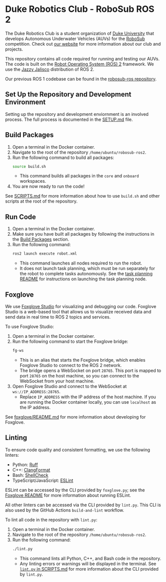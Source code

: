 # Duke Robotics Club - RoboSub ROS 2

The Duke Robotics Club is a student organization of [Duke University](https://duke.edu) that develops Autonomous Underwater Vehicles (AUVs) for the [RoboSub](https://robosub.org) competition. Check out [our website](https://duke-robotics.com) for more information about our club and projects.

This repository contains all code required for running and testing our AUVs. The code is built on the [Robot Operating System (ROS) 2](https://github.com/ros2) framework. We use the [Jazzy Jalisco](https://docs.ros.org/en/jazzy) distribution of ROS 2.

Our previous ROS 1 codebase can be found in the [robosub-ros repository](https://github.com/DukeRobotics/robosub-ros).

## Set Up the Repository and Development Environment
Setting up the repository and development enviornment is an involved process. The full process is documented in the [SETUP.md](SETUP.md) file.

## Build Packages
1. Open a terminal in the Docker container.
2. Navigate to the root of the repository `/home/ubuntu/robosub-ros2`.
3. Run the following command to build all packages:
    ```bash
    source build.sh
    ```
    - This command builds all packages in the `core` and `onboard` workspaces.
4. You are now ready to run the code!

See [SCRIPTS.md](SCRIPTS.md) for more information about how to use `build.sh` and other scripts at the root of the repository.

## Run Code
1. Open a terminal in the Docker container.
2. Make sure you have built all packages by following the instructions in the [Build Packages](#build-packages) section.
2. Run the following command:
    ```bash
    ros2 launch execute robot.xml
    ```
    - This command launches all nodes required to run the robot.
    - It does not launch task planning, which must be run separately for the robot to complete tasks autonomously. See the [task planning README](onboard/src/task_planning/README.md) for instructions on launching the task planning node.

## Foxglove
We use [Foxglove Studio](https://foxglove.dev) for visualizing and debugging our code. Foxglove Studio is a web-based tool that allows us to visualize received data and send data in real time to ROS 2 topics and services.

To use Foxglove Studio:
1. Open a terminal in the Docker container.
2. Run the following command to start the Foxglove bridge:
    ```bash
    fg-ws
    ```
    - This is an alias that starts the Foxglove bridge, which enables Foxglove Studio to connect to the ROS 2 network.
    - The bridge opens a WebSocket on port `28765`. This port is mapped to port `28765` on the host machine, so you can connect to the WebSocket from your host machine.
3. Open Foxglove Studio and connect to the WebSocket at `ws://IP_ADDRESS:28765`.
    - Replace `IP_ADDRESS` with the IP address of the host machine. If you are running the Docker container locally, you can use `localhost` as the IP address.

See [foxglove/README.md](foxglove/README.md) for more information about developing for Foxglove.

## Linting
To ensure code quality and consistent formatting, we use the following linters:
- Python: [Ruff](https://docs.astral.sh/ruff)
- C++: [ClangFormat](https://clang.llvm.org/docs/ClangFormat.html)
- Bash: [ShellCheck](https://www.shellcheck.net)
- TypeScript/JavaScript: [ESLint](https://eslint.org)

ESLint can be accessed by the CLI provided by `foxglove.py`; see the [Foxglove README](foxglove/README.md) for more information about running ESLint.

All other linters can be accessed via the CLI provided by `lint.py`. This CLI is also used by the GitHub Actions `build-and-lint` workflow.

To lint all code in the repository with `lint.py`:
1. Open a terminal in the Docker container.
2. Navigate to the root of the repository `/home/ubuntu/robosub-ros2`.
3. Run the following command:
    ```bash
    ./lint.py
    ```
    - This command lints all Python, C++, and Bash code in the repository.
    - Any linting errors or warnings will be displayed in the terminal.
See [`lint.py` in SCRIPTS.md](SCRIPTS.md#lintpy) for more information about the CLI provided by `lint.py`.